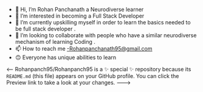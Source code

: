 - 👋 Hi, I’m Rohan Panchanath a  Neurodiverse learner 
- 👀 I’m interested in  becoming a Full Stack Developer
- 🌱 I’m currently upskilling myself  in order to learn the basics needed to be  full stack developer   . 
- 💞️ I’m looking to collaborate with  people who have a similar neurodiverse mechanism of learning Coding .
- 📫 How to reach me -Rohanpanchanath95@gmail.com
- 🙃 Everyone has unique abilities to learn 

<--
Rohanpanch95/Rohanpanch95 is a ✨ special ✨ repository because its `README.md` (this file) appears on your GitHub profile.
You can click the Preview link to take a look at your changes.
--->

